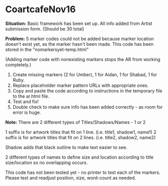 # CoartcafeNov16

**Situation:** Basic framework has been set up. All info added from Artist submission form. (Should be 30 total)  

**Problem:** 5 marker codes could not be added because marker location doesn't exist yet, as the marker hasn't been made.
This code has been stored in the "nomarkersyet-temp.html"

(Adding marker code with nonexisting markers stops the AR from working completely.)


1. Create missing markers (2 for Umber), 1 for Aidan, 1 for Shabad, 1 for Ruby.
2. Replace placeholder marker pattern URLs with appropriate ones.
3. Copy and paste the code according to instructions in the temporary file to the ar.html file.
4. Test and fix!
5. Double check to make sure info has been added correctly - as room for error is huge.

**Note:**
There are 2 different types of Titles/Shadows/Names - 1 or 2

1 suffix is for artwork titles that fit on 1 line. (i.e. title1, shadow1, name1) 
2 suffix is for artwork titles that fit on 2 lines. (i.e. title2, shadow2, name2)

Shadow adds that black outline to make text easier to see.

2 different types of names to define size and location according to title size/location so no overlapping occurs.


This code has not been tested yet - no printer to test each of the markers. Please test and readjust position, size, word-count as needed.
